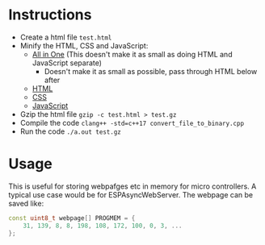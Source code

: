 # Instructions
* Create a html file `test.html`
* Minify the HTML, CSS and JavaScript:
    * [All in One](https://www.toptal.com/developers/html-minifier) (This doesn't make it as small as doing HTML and JavaScript separate)
        * Doesn't make it as small as possible, pass through HTML below after
    * [HTML](https://kangax.github.io/html-minifier/)
    * [CSS](https://www.toptal.com/developers/cssminifier)
    * [JavaScript](https://www.toptal.com/developers/javascript-minifier)
* Gzip the html file `gzip -c test.html > test.gz`
* Compile the code `clang++ -std=c++17 convert_file_to_binary.cpp`
* Run the code `./a.out test.gz`

# Usage
This is useful for storing webpafges etc in memory for micro controllers. A
typical use case would be for ESPAsyncWebServer. The webpage can be saved like:
```c++
const uint8_t webpage[] PROGMEM = {
    31, 139, 8, 8, 198, 108, 172, 100, 0, 3, ...
};
```
